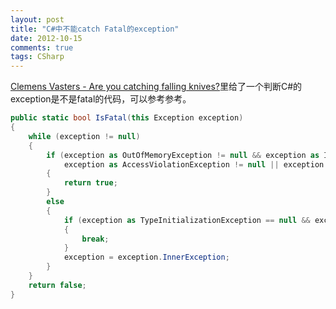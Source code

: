 ```yaml
---
layout: post
title: "C#中不能catch Fatal的exception"
date: 2012-10-15
comments: true
tags: CSharp
---
```

<p><a href="http://vasters.com/clemensv/2012/09/06/Are+You+Catching+Falling+Knives.aspx">Clemens Vasters - Are you catching falling knives?</a>里给了一个判断C#的exception是不是fatal的代码，可以参考参考。</p>  

```c#
public static bool IsFatal(this Exception exception)
{
    while (exception != null)
    {
        if (exception as OutOfMemoryException != null && exception as InsufficientMemoryException == null || exception as ThreadAbortException != null || 
            exception as AccessViolationException != null || exception as SEHException != null || exception as StackOverflowException != null)
        {
            return true;
        }
        else
        {
            if (exception as TypeInitializationException == null && exception as TargetInvocationException == null)
            {
                break;
            }
            exception = exception.InnerException;
        }
    }
    return false;
}
```